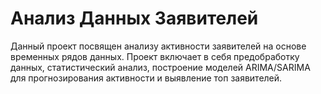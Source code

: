 # Анализ Данных Заявителей

Данный проект посвящен анализу активности заявителей на основе временных рядов данных. 
Проект включает в себя предобработку данных, статистический анализ, построение моделей ARIMA/SARIMA для прогнозирования активности и выявление топ заявителей.

